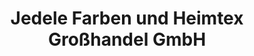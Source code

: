 ---
title: "Jedele Farben und Heimtex Großhandel GmbH"
url: /schwaebisch-gmuend/jedele-farben-und-heimtex-grosshandel-gmbh/
shop: Baustoffe
---